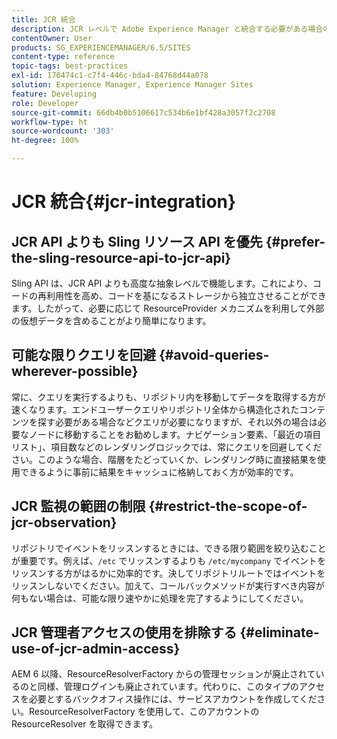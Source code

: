 ```yaml
---
title: JCR 統合
description: JCR レベルで Adobe Experience Manager と統合する必要がある場合のヒントを説明します。
contentOwner: User
products: SG_EXPERIENCEMANAGER/6.5/SITES
content-type: reference
topic-tags: best-practices
exl-id: 170474c1-c7f4-446c-bda4-84768d44a078
solution: Experience Manager, Experience Manager Sites
feature: Developing
role: Developer
source-git-commit: 66db4b0b5106617c534b6e1bf428a3057f2c2708
workflow-type: ht
source-wordcount: '303'
ht-degree: 100%

---
```


# JCR 統合{#jcr-integration}

## JCR API よりも Sling リソース API を優先 {#prefer-the-sling-resource-api-to-jcr-api}

Sling API は、JCR API よりも高度な抽象レベルで機能します。これにより、コードの再利用性を高め、コードを基になるストレージから独立させることができます。したがって、必要に応じて ResourceProvider メカニズムを利用して外部の仮想データを含めることがより簡単になります。

## 可能な限りクエリを回避 {#avoid-queries-wherever-possible}

常に、クエリを実行するよりも、リポジトリ内を移動してデータを取得する方が速くなります。エンドユーザークエリやリポジトリ全体から構造化されたコンテンツを探す必要がある場合などクエリが必要になりますが、それ以外の場合は必要なノードに移動することをお勧めします。ナビゲーション要素、「最近の項目リスト」、項目数などのレンダリングロジックでは、常にクエリを回避してください。このような場合、階層をたどっていくか、レンダリング時に直接結果を使用できるように事前に結果をキャッシュに格納しておく方が効率的です。

## JCR 監視の範囲の制限 {#restrict-the-scope-of-jcr-observation}

リポジトリでイベントをリッスンするときには、できる限り範囲を絞り込むことが重要です。例えば、`/etc` でリッスンするよりも `/etc/mycompany` でイベントをリッスンする方がはるかに効率的です。決してリポジトリルートではイベントをリッスンしないでください。加えて、コールバックメソッドが実行すべき内容が何もない場合は、可能な限り速やかに処理を完了するようにしてください。

## JCR 管理者アクセスの使用を排除する {#eliminate-use-of-jcr-admin-access}

AEM 6 以降、ResourceResolverFactory からの管理セッションが廃止されているのと同様、管理ログインも廃止されています。代わりに、このタイプのアクセスを必要とするバックオフィス操作には、サービスアカウントを作成してください。ResourceResolverFactory を使用して、このアカウントの ResourceResolver を取得できます。
